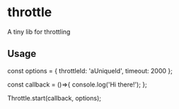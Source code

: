 # throttle
A tiny lib for throttling

## Usage
const options = { throttleId: 'aUniqueId', timeout: 2000 };

const callback = ()=>{
  console.log('Hi there!');
};

Throttle.start(callback, options);
